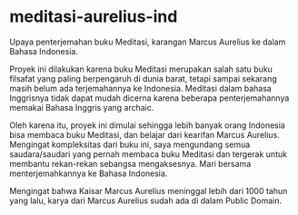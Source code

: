 # meditasi-aurelius-ind
Upaya penterjemahan buku Meditasi, karangan Marcus Aurelius ke dalam Bahasa Indonesia.

Proyek ini dilakukan karena buku Meditasi merupakan salah satu buku filsafat yang paling berpengaruh di dunia barat, tetapi sampai sekarang masih belum ada terjemahannya ke Indonesia. Meditasi dalam bahasa Inggrisnya tidak dapat mudah dicerna karena beberapa penterjemahannya memakai Bahasa Inggris yang archaic.

Oleh karena itu, proyek ini dimulai sehingga lebih banyak orang Indonesia bisa membaca buku Meditasi, dan belajar dari kearifan Marcus Aurelius. Mengingat kompleksitas dari buku ini, saya mengundang semua saudara/saudari yang pernah membaca buku Meditasi dan tergerak untuk membantu rekan-rekan sebangsa mengaksesnya. Mari bersama menterjemahkannya ke Bahasa Indonesia.

Mengingat bahwa Kaisar Marcus Aurelius meninggal lebih dari 1000 tahun yang lalu, karya dari Marcus Aurelius sudah ada di dalam Public Domain.
